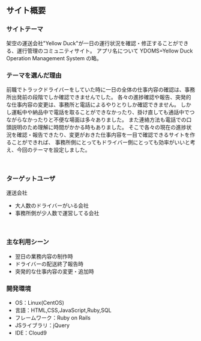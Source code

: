# <!--YDOMS-->
​
## サイト概要
### サイトテーマ
架空の運送会社"Yellow Duck"が一日の運行状況を確認・修正することができる、運行管理のコミュニティサイト。
アプリ名について YDOMS=Yellow Duck Operation Management System の略。
​
### テーマを選んだ理由
前職でトラックドライバーをしていた時に一日の全体の仕事内容の確認は、事務所出発前の段階でしか確認できませんでした。
各々の進捗確認や報告、突発的な仕事内容の変更は、事務所と電話によるやりとりしか確認できません。
しかし運転中や納品中で電話を取ることができなかったり、掛け直しても通話中でつながらなかったりと不便な場面は多々ありました。
また連絡方法も電話での口頭説明のため理解に時間がかかる時もありました。
そこで各々の現在の進捗状況を確認・報告できたり、変更がおきた仕事内容を一目で確認できるサイトを作ることができれば、
事務所側にとってもドライバー側にとっても効率がいいと考え、今回のテーマを設定しました。

​
### ターゲットユーザ
運送会社
* 大人数のドライバーがいる会社
* 事務所側が少人数で運営してる会社

​
### 主な利用シーン
* 翌日の業務内容の制作時
* ドライバーの配送終了報告時
* 突発的な仕事内容の変更・追加時
​

### 開発環境
- OS：Linux(CentOS)
- 言語：HTML,CSS,JavaScript,Ruby,SQL
- フレームワーク：Ruby on Rails
- JSライブラリ：jQuery
- IDE：Cloud9
​